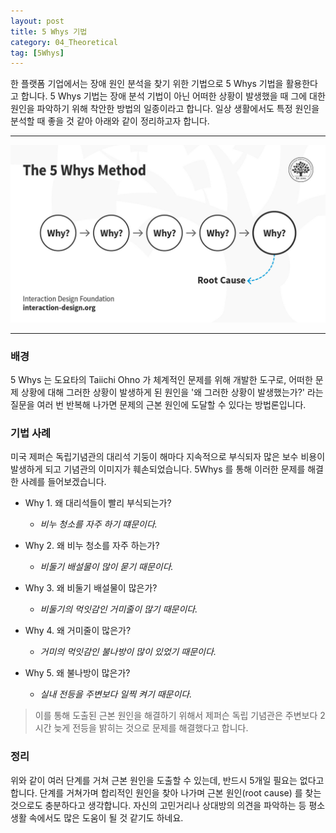 ```yaml
---
layout: post
title: 5 Whys 기법
category: 04_Theoretical
tag: [5Whys]
---
```


한 플랫폼 기업에서는 장애 원인 분석을 찾기 위한 기법으로 5 Whys 기법을 활용한다고 합니다. 5 Whys 기법는 장애 분석 기법이 아닌 어떠한 상황이 발생했을 때 그에 대한 원인을 파악하기 위해 착안한 방법의 일종이라고 합니다. 일상 생활에서도 특정 원인을 분석할 때 좋을 것 같아 아래와 같이 정리하고자 합니다.

---


![](/assets/images/5whys.jpg) 
 
---

### 배경

5 Whys 는 도요타의 Taiichi Ohno 가 체계적인 문제를 위해 개발한 도구로, 어떠한 문제 상황에 대해 그러한 상황이 발생하게 된 원인을 '왜 그러한 상황이 발생했는가?' 라는 질문을 여러 번 반복해 나가면 문제의 근본 원인에 도달할 수 있다는 방법론입니다.


### 기법 사례

미국 제퍼슨 독립기념관의 대리석 기둥이 해마다 지속적으로 부식되자 많은 보수 비용이 발생하게 되고 기념관의 이미지가 훼손되었습니다. 5Whys 를 통해 이러한 문제를 해결한 사례를 들어보겠습니다. 

- Why 1. 왜 대리석들이 빨리 부식되는가?
   - *비누 청소를 자주 하기 떄문이다.*

- Why 2. 왜 비누 청소를 자주 하는가?
   - *비둘기 배설물이 많이 묻기 때문이다.*

- Why 3. 왜 비둘기 배설물이 많은가?
   - *비둘기의 먹잇감인 거미줄이 많기 때문이다.*

- Why 4. 왜 거미줄이 많은가?
   - *거미의 먹잇감인 불나방이 많이 있었기 때문이다.*

- Why 5. 왜 불나방이 많은가?
   - *실내 전등을 주변보다 일찍 켜기 때문이다.*


> 이를 통해 도출된 근본 원인을 해결하기 위해서 제퍼슨 독립 기념관은 주변보다 2시간 늦게 전등을 밝히는 것으로 문제를 해결했다고 합니다.


### 정리

위와 같이 여러 단계를 거쳐 근본 원인을 도출할 수 있는데, 반드시 5개일 필요는 없다고 합니다. 단계를 거쳐가며 합리적인 원인을 찾아 나가며 근본 원인(root cause) 를 찾는 것으로도 충분하다고 생각합니다. 
자신의 고민거리나 상대방의 의견을 파악하는 등 평소 생활 속에서도 많은 도움이 될 것 같기도 하네요. 
